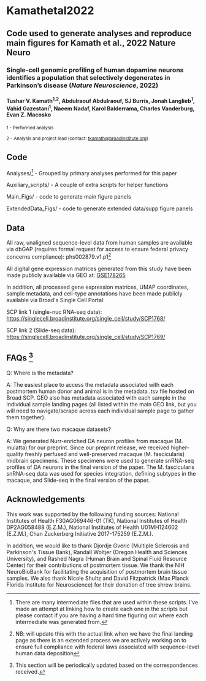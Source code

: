 # Kamathetal2022
## Code used to generate analyses and reproduce main figures for Kamath et al., 2022 Nature Neuro

### Single-cell genomic profiling of human dopamine neurons identifies a population that selectively degenerates in Parkinson’s disease (_Nature Neuroscience_, 2022)
#### Tushar V. Kamath<sup>1,2</sup>, Abdulraouf Abdulraouf, SJ Burris, Jonah Langlieb<sup>1</sup>, Vahid Gazestani<sup>1</sup>, Naeem Nadaf, Karol Balderrama, Charles Vanderburg, Evan Z. Macosko

<sup>1 -  Performed analysis</sup>

<sup>2 - Analysis and project lead (contact: tkamath@broadinstitute.org)</sup> 

## Code

Analyses/[^1] - Grouped by primary analyses performed for this paper

Auxiliary_scripts/ - A couple of extra scripts for helper functions

Main_Figs/ - code to generate main figure panels

ExtendedData_Figs/ - code to generate extended data/supp figure panels

## Data
All raw, unaligned sequence-level data from human samples are available via dbGAP (requires formal request for access to ensure federal privacy concerns compliance): phs002879.v1.p1[^2]



All digital gene expression matrices generated from this study have been made publicly available via GEO at: [GSE178265](https://www.ncbi.nlm.nih.gov/geo/query/acc.cgi?acc=GSE178265)

In addition, all processed gene expression matrices, UMAP coordinates, sample metadata, and cell-type annotations have been made publicly available via Broad's Single Cell Portal:

SCP link 1 (single-nuc RNA-seq data): https://singlecell.broadinstitute.org/single_cell/study/SCP1768/

SCP link 2 (Slide-seq data): https://singlecell.broadinstitute.org/single_cell/study/SCP1769/

## FAQs  [^3]
Q: Where is the metadata?

A: The easiest place to access the metadata associated with each postmortem human donor and animal is in the metadata .tsv file hosted on Broad SCP. GEO also has metadata associated with each sample in the individual sample landing pages (all listed within the main GEO link, but you will need to navigate/scrape across each individual sample page to gather them together).

Q: Why are there two macaque datasets?

A: We generated Nurr-enriched DA neuron profiles from macaque (M. mulatta) for our preprint. Since our preprint release, we received higher-quality freshly perfused and well-preserved macaque (M. fascicularis) midbrain specimens. These specimens were used to generate snRNA-seq profiles of DA neurons in the final version of the paper. The M. fascicularis snRNA-seq data was used for species integration, defining subtypes in the macaque, and Slide-seq in the final version of the paper.

## Acknowledgements
This work was supported by the following funding sources: National Institutes of Health F30AG069446-01 (TK), National Institutes of Health DP2AG058488 (E.Z.M.), National Institutes of Health U01MH124602 (E.Z.M.), Chan Zuckerberg Initiative 2017-175259 (E.Z.M.).

In addition, we would like to thank Djordje Gveric (Multiple Sclerosis and Parkinson's Tissue Bank), Randall Woltjer (Oregon Health and Sciences University), and Rashed Nagra (Human Brain and Spinal Fluid Resource Center) for their contributions of postmortem tissue. We thank the NIH NeuroBioBank for facilitating the acquisition of postmortem brain tissue samples. We also thank Nicole Shultz and David Fitzpatrick (Max Planck Florida Institute for Neuroscience) for their donation of tree shrew brains. 

[^1]: There are many intermediate files that are used within these scripts. I've made an attempt at linking how to create each one in the scripts but please contact if you are having a hard time figuring out where each intermediate was generated from.
[^2]: NB: will update this with the actual link when we have the final landing page as there is an extended process we are actively working on to ensure full compliance with federal laws associated with sequence-level human data deposition
[^3]: This section will be periodically updated based on the correspondences received.

